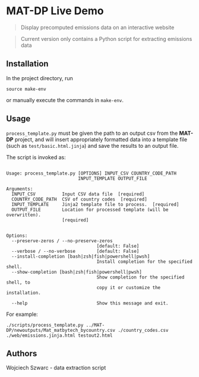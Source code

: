 # MAT-DP Live Demo

> Display precomputed emissions data on an interactive website

> Current version only contains a Python script for extracting emissions data

## Installation

In the project directory, run
```
source make-env
```
or manually execute the commands in `make-env`.

## Usage

`process_template.py` must be given the path to an output csv from the **MAT-DP** project, and will insert appropriately formatted data into a template file (such as `test/basic.html.jinja`) and save the results to an output file.

The script is invoked as:
```

Usage: process_template.py [OPTIONS] INPUT_CSV COUNTRY_CODE_PATH
                           INPUT_TEMPLATE OUTPUT_FILE

Arguments:
  INPUT_CSV          Input CSV data file  [required]
  COUNTRY_CODE_PATH  CSV of country codes  [required]
  INPUT_TEMPLATE     Jinja2 template file to process.  [required]
  OUTPUT_FILE        Location for processed template (will be overwritten).
                     [required]


Options:
  --preserve-zeros / --no-preserve-zeros
                                  [default: False]
  --verbose / --no-verbose        [default: False]
  --install-completion [bash|zsh|fish|powershell|pwsh]
                                  Install completion for the specified shell.
  --show-completion [bash|zsh|fish|powershell|pwsh]
                                  Show completion for the specified shell, to
                                  copy it or customize the installation.

  --help                          Show this message and exit.
```

For example:

```
./scripts/process_template.py ../MAT-DP/newoutputs/Mat_matbytech_bycountry.csv ./country_codes.csv ./web/emissions.jinja.html testout2.html
```

## Authors
Wojciech Szwarc - data extraction script
